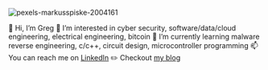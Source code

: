 ![pexels-markusspiske-2004161](https://github.com/user-attachments/assets/8d22576d-730f-4d8c-a41c-54f6c2d07429)

👋 Hi, I’m Greg
👀 I’m interested in cyber security, software/data/cloud engineering, electrical engineering, bitcoin
🌱 I’m currently learning malware reverse engineering, c/c++, circuit design, microcontroller programming
📫 You can reach me on [LinkedIn](https://www.linkedin.com/in/gwilkinson01/)
✏️ Checkout [my blog](https://gwilkinson01.github.io/)

<!---
gwilkinson01/gwilkinson01 is a ✨ special ✨ repository because its `README.md` (this file) appears on your GitHub profile.
You can click the Preview link to take a look at your changes.
--->
